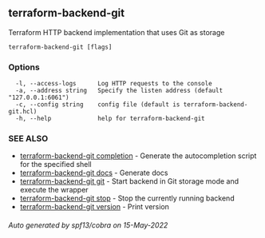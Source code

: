 ## terraform-backend-git

Terraform HTTP backend implementation that uses Git as storage

```
terraform-backend-git [flags]
```

### Options

```
  -l, --access-logs      Log HTTP requests to the console
  -a, --address string   Specify the listen address (default "127.0.0.1:6061")
  -c, --config string    config file (default is terraform-backend-git.hcl)
  -h, --help             help for terraform-backend-git
```

### SEE ALSO

* [terraform-backend-git completion](terraform-backend-git_completion.md)	 - Generate the autocompletion script for the specified shell
* [terraform-backend-git docs](terraform-backend-git_docs.md)	 - Generate docs
* [terraform-backend-git git](terraform-backend-git_git.md)	 - Start backend in Git storage mode and execute the wrapper
* [terraform-backend-git stop](terraform-backend-git_stop.md)	 - Stop the currently running backend
* [terraform-backend-git version](terraform-backend-git_version.md)	 - Print version

###### Auto generated by spf13/cobra on 15-May-2022
